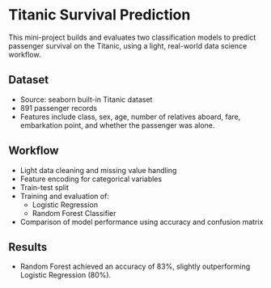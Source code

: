 # Titanic Survival Prediction

This mini-project builds and evaluates two classification models to predict passenger survival on the Titanic, using a light, real-world data science workflow.

## Dataset
- Source: seaborn built-in Titanic dataset
- 891 passenger records
- Features include class, sex, age, number of relatives aboard, fare, embarkation point, and whether the passenger was alone.

## Workflow
- Light data cleaning and missing value handling
- Feature encoding for categorical variables
- Train-test split
- Training and evaluation of:
  - Logistic Regression
  - Random Forest Classifier
- Comparison of model performance using accuracy and confusion matrix

## Results
- Random Forest achieved an accuracy of 83%, slightly outperforming Logistic Regression (80%).
